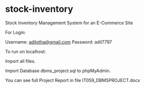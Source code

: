 # stock-inventory
Stock Inventory Management System for an E-Commerce Site

For Login:

Username: adilotha@gmail.com
Password: adil7797

To run on localhost:

Import all files.

Import Database dbms_project.sql to phpMyAdmin.

You can see full Project Report in file IT059_DBMSPROJECT.docx
